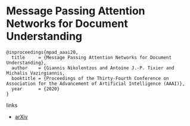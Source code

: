 # Message Passing Attention Networks for Document Understanding

```
@inproceedings{mpad_aaai20,
  title     = {Message Passing Attention Networks for Document Understanding},
  author    = {Giannis Nikolentzos and Antoine J.-P. Tixier and Michalis Vazirgiannis,
  booktitle = {Proceedings of the Thirty-Fourth Conference on Association for the Advancement of Artificial Intelligence (AAAI)},
  year      = {2020}
}
```

links
- [arXiv](https://arxiv.org/abs/1908.06267)
